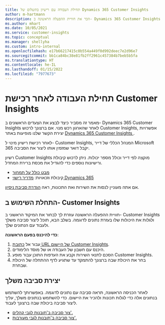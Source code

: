 ```yaml
---
title: תחילת העבודה עם רישיון בתשלום של Dynamics 365 Customer Insights
author: m-hartmann
description: הכר את חוויית ההפעלה הראשונה ב- Dynamics 365 Customer Insights וגלה את היכולות שלו.
ms.author: mhart
ms.date: 10/05/2021
ms.service: customer-insights
ms.topic: conceptual
ms.manager: shellyha
ms.custom: intro-internal
ms.openlocfilehash: e17b66217415c0b554a449f0d992deec7e2d96e7
ms.sourcegitcommit: bb1ca84bc38e81fb2ff2961c457384b7beb5b5fa
ms.translationtype: HT
ms.contentlocale: he-IL
ms.lasthandoff: 01/15/2022
ms.locfileid: "7977673"
---
```

# <a name="get-started-after-purchasing-customer-insights"></a>תחילת העבודה לאחר רכישת Customer Insights

מאמר זה מסביר כיצד לבצע את הצעדים הראשונים ב- Dynamics 365 Customer Insights לאחר שהארגון רכש מנוי. אם ברצונך לרכוש Customer Insights, אפשרויות יצירת הקשר שלנו מופיעות באתר [Dynamics 365 Customer Insights ](https://dynamics.microsoft.com/ai/customer-insights/). 

לאחר רכישת רישיון מינוי ל- Customer Insights, המנהל הכללי של דייר Microsoft 365 יקבל דואר שמזמין אותו ליצור את הסביבה. 

רשיון Customer Insights מוקצה לפי דייר וכולל מספר יכולות. ניתן לרכוש קיבולת ורישיונות נוספים כדי להגדיל את מכסת ברירת המחדל. 
- [מבט כולל על תמחור](https://dynamics.microsoft.com/ai/customer-insights/pricing/)
- קיבולת וזכאויות: [מדריך רישוי Dynamics 365](https://go.microsoft.com/fwlink/?LinkId=866544)

אם אתה מעוניין לנסות את השירות ואת התכונות, ראה [הגדרת סביבת ניסיון](trial-signup.md).

## <a name="start-with-customer-insights"></a>התחלת השימוש ב- Customer Insights

חוויית ההפעלה הראשונה עוזרת לך לבחור את המיקוד הראשוני ב- Customer Insights ולגלות את היכולות שלו בעזרת נתונים לדוגמה. בשלב הבא, תוכל ליצור סביבה משלך ולעבוד עם הנתונים שלך.

**כדי להיכנס בפעם הראשונה**:

1. עבור אל [כתובת URL של היישום Customer Insights](https://home.ci.ai.dynamics.com).
1. היכנס עם חשבון של העבודה או של מוסד הלימודים. 
1. הסכם לתנאי השירות וקבע את העדפות התוכן עבור מופע Customer Insights.
1. בחר את היכולת שבה ברצונך להתמקד עד שתגיע לדף ההתחלה של היכולת שבחרת.

## <a name="create-your-own-environment"></a>יצירת סביבה משלך

לאחר הכניסה הראשונה, תראה סביבה עם נתונים לדוגמה. באפשרותך להשתמש בנתונים אלה כדי לגלות תכונות ולהכיר את היישום. כדי להשתמש בנתונים משלך, עליך ליצור סביבה ביכולת שבה ברצונך לעבוד.

- [צור סביבה ב'תובנות לגבי קהלים'.](audience-insights/get-started-paid.md)
- [צור סביבה ב'תובנות לגבי מעורבות'.](engagement-insights/create-new-environment.md) 



